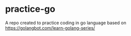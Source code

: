 # practice-go
A repo created to practice coding in go language based on https://golangbot.com/learn-golang-series/
